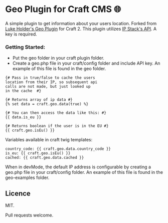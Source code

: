 # Geo Plugin for Craft CMS 🌐

A simple plugin to get information about your users location. Forked from [Luke Holder's Geo Plugin](https://github.com/lukeholder/craft-geo) for Craft 2. This plugin utilizes [IP Stack's API](https://ipstack.com/). A key is required.

### Getting Started:

- Put the geo folder in your craft plugin folder.
- Create a geo.php file in your craft/config folder and include API key. An example of this file is found in the geo folder.



```twig
{# Pass in true/false to cache the users 
location from their IP, so subsequent api 
calls are not made, but just looked up 
in the cache  #}

{# Returns array of ip data #}
{% set data = craft.geo.data(true) %}

{# You can then access the data like this: #}
{{ data.is_eu }}

{# Returns boolean if the user is in the EU #}
{{ craft.geo.isEu() }}
```

Variables available in craft twig templates:

```twig
country_code: {{ craft.geo.data.country_code }}
is_eu: {{ craft.geo.isEu() }}
cached: {{ craft.geo.data.cached }}
```


When in devMode, the default IP address is configurable by creating a geo.php file in your craft/config folder. An example of this file is found in the geo-examples folder.

## Licence

MIT.

Pull requests welcome.